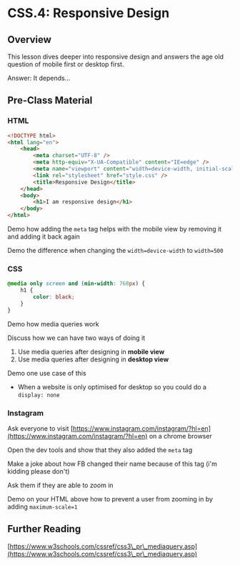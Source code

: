 # CSS.4: Responsive Design

## Overview

This lesson dives deeper into responsive design and answers the age old question of mobile first or desktop first.

Answer: It depends...

## Pre-Class Material

### HTML

```html
<!DOCTYPE html>
<html lang="en">
	<head>
		<meta charset="UTF-8" />
		<meta http-equiv="X-UA-Compatible" content="IE=edge" />
		<meta name="viewport" content="width=device-width, initial-scale=1.0" />
		<link rel="stylesheet" href="style.css" />
		<title>Responsive Design</title>
	</head>
	<body>
		<h1>I am responsive design</h1>
	</body>
</html>
```

Demo how adding the `meta` tag helps with the mobile view by removing it and adding it back again

Demo the difference when changing the `width=device-width` to `width=500`

### CSS

```css
@media only screen and (min-width: 768px) {
	h1 {
		color: black;
	}
}
```

Demo how media queries work

Discuss how we can have two ways of doing it

1. Use media queries after designing in **mobile view**
2. Use media queries after designing in **desktop view**

Demo one use case of this

* When a website is only optimised for desktop so you could do a `display: none`

### Instagram

Ask everyone to visit [https://www.instagram.com/instagram/?hl=en](https://www.instagram.com/instagram/?hl=en) on a chrome browser

Open the dev tools and show that they also added the `meta` tag

Make a joke about how FB changed their name because of this tag (i'm kidding please don't)

Ask them if they are able to zoom in

Demo on your HTML above how to prevent a user from zooming in by adding `maximum-scale=1`

## Further Reading

[https://www.w3schools.com/cssref/css3\_pr\_mediaquery.asp](https://www.w3schools.com/cssref/css3\_pr\_mediaquery.asp)
